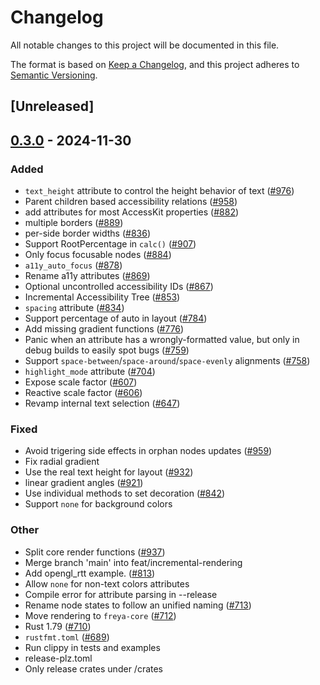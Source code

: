 # Changelog

All notable changes to this project will be documented in this file.

The format is based on [Keep a Changelog](https://keepachangelog.com/en/1.0.0/),
and this project adheres to [Semantic Versioning](https://semver.org/spec/v2.0.0.html).

## [Unreleased]

## [0.3.0](https://github.com/RobertasJ/freya/compare/freya-node-state-v0.2.1...freya-node-state-v0.3.0) - 2024-11-30

### Added

- `text_height` attribute to control the height behavior of text ([#976](https://github.com/RobertasJ/freya/pull/976))
- Parent children based accessibility relations ([#958](https://github.com/RobertasJ/freya/pull/958))
- add attributes for most AccessKit properties ([#882](https://github.com/RobertasJ/freya/pull/882))
- multiple borders ([#889](https://github.com/RobertasJ/freya/pull/889))
- per-side border widths ([#836](https://github.com/RobertasJ/freya/pull/836))
- Support RootPercentage in `calc()` ([#907](https://github.com/RobertasJ/freya/pull/907))
- Only focus focusable nodes ([#884](https://github.com/RobertasJ/freya/pull/884))
- `a11y_auto_focus` ([#878](https://github.com/RobertasJ/freya/pull/878))
- Rename a11y attributes ([#869](https://github.com/RobertasJ/freya/pull/869))
- Optional uncontrolled accessibility IDs ([#867](https://github.com/RobertasJ/freya/pull/867))
- Incremental Accessibility Tree ([#853](https://github.com/RobertasJ/freya/pull/853))
- `spacing` attribute ([#834](https://github.com/RobertasJ/freya/pull/834))
- Support percentage of auto in layout ([#784](https://github.com/RobertasJ/freya/pull/784))
- Add missing gradient functions ([#776](https://github.com/RobertasJ/freya/pull/776))
- Panic when an attribute has a wrongly-formatted value, but only in debug builds to easily spot bugs ([#759](https://github.com/RobertasJ/freya/pull/759))
- Support `space-between`/`space-around`/`space-evenly` alignments ([#758](https://github.com/RobertasJ/freya/pull/758))
- `highlight_mode` attribute ([#704](https://github.com/RobertasJ/freya/pull/704))
- Expose scale factor ([#607](https://github.com/RobertasJ/freya/pull/607))
- Reactive scale factor ([#606](https://github.com/RobertasJ/freya/pull/606))
- Revamp internal text selection ([#647](https://github.com/RobertasJ/freya/pull/647))

### Fixed

- Avoid trigering side effects in orphan nodes updates ([#959](https://github.com/RobertasJ/freya/pull/959))
- Fix radial gradient
- Use the real text height for layout ([#932](https://github.com/RobertasJ/freya/pull/932))
- linear gradient angles ([#921](https://github.com/RobertasJ/freya/pull/921))
- Use individual methods to set decoration ([#842](https://github.com/RobertasJ/freya/pull/842))
- Support `none` for background colors

### Other

- Split core render functions ([#937](https://github.com/RobertasJ/freya/pull/937))
- Merge branch 'main' into feat/incremental-rendering
- Add opengl_rtt example. ([#813](https://github.com/RobertasJ/freya/pull/813))
- Allow `none` for non-text colors attributes
- Compile error for attribute parsing in --release
- Rename node states to follow an unified naming ([#713](https://github.com/RobertasJ/freya/pull/713))
- Move rendering to `freya-core` ([#712](https://github.com/RobertasJ/freya/pull/712))
- Rust 1.79 ([#710](https://github.com/RobertasJ/freya/pull/710))
- `rustfmt.toml` ([#689](https://github.com/RobertasJ/freya/pull/689))
- Run clippy in tests and examples
- release-plz.toml
- Only release crates under /crates

